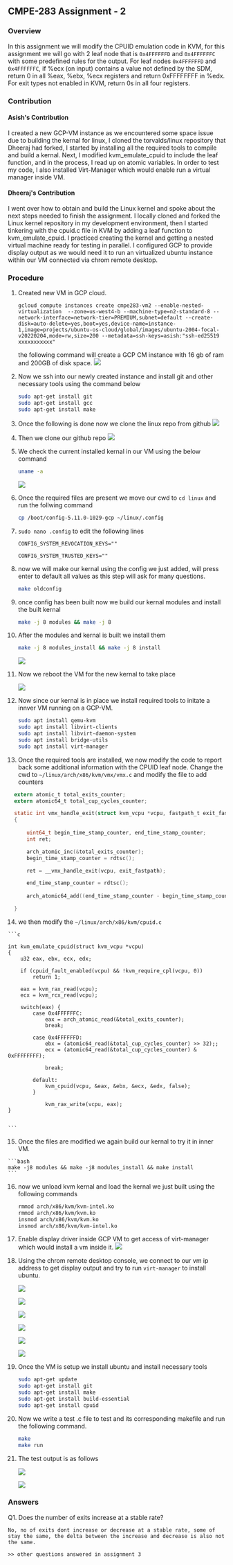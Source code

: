 ## CMPE-283 Assignment - 2

### Overview

In this assignment we will modify the CPUID emulation code in KVM, for this assignment we will go with 2 leaf node that is `0x4FFFFFFD` and `0x4FFFFFFC` with some predefined rules for the output. For leaf nodes `0x4FFFFFFD` and `0x4FFFFFFC`, if %ecx (on input) contains a value not defined by the SDM, return 0 in all %eax, %ebx, %ecx registers and return 0xFFFFFFFF in %edx. For exit types not
enabled in KVM, return 0s in all four registers.

### Contribution 

#### Asish's Contribution
 
I created a new GCP-VM instance as we encountered some space issue due to building the kernal for linux, I cloned the torvalds/linux repository that Dheeraj had forked, I started by installing all the required tools to compile and build a kernal. Next, I modified kvm_emulate_cpuid to include the leaf function, and in the process, I read up on atomic variables. In order to test my code, I also installed Virt-Manager which would enable run a virtual manager inside VM.

#### Dheeraj's Contribution

I went over how to obtain and build the Linux kernel and spoke about the next steps needed to finish the assignment. I locally cloned and forked the Linux kernel repository in my development environment, then I started tinkering with the cpuid.c file in KVM by adding a leaf function to kvm_emulate_cpuid. I practiced creating the kernel and getting a nested virtual machine ready for testing in parallel. I configured GCP to provide display output as we would need it to run an virtualized ubuntu instance within our VM connected via chrom remote desktop.


### Procedure

1. Created new VM in GCP cloud.
    ```
    gcloud compute instances create cmpe283-vm2 --enable-nested-virtualization  --zone=us-west4-b --machine-type=n2-standard-8 --network-interface=network-tier=PREMIUM,subnet=default --create-disk=auto-delete=yes,boot=yes,device-name=instance-1,image=projects/ubuntu-os-cloud/global/images/ubuntu-2004-focal-v20220204,mode=rw,size=200 --metadata=ssh-keys=asish:"ssh-ed25519 xxxxxxxxxxx"
    ```
    the following command will create a GCP CM instance with 16 gb of ram and 200GB of disk space.
    ![](../Assignment-1/screenshots/gcp_vm_setup.png)
2. Now we ssh into our newly created instance and install git and other necessary tools using the command below
    ```bash
    sudo apt-get install git
    sudo apt-get install gcc
    sudo apt-get install make
    ```
3. Once the following is done now we clone the linux repo from github
![](../Assignment-1/screenshots/git_clone_linux.png)

4. Then we clone our github repo
![](../Assignment-1/screenshots/git_linux_setup.png)

5. We check the current installed kernal in our VM using the below command
    ```bash
    uname -a
    ```

    ![](../Assignment-2//screenshot//before_boot_uname.png)

6. Once the required files are present we move our cwd to `cd linux` and run the follwing command 
    ```bash
    cp /boot/config-5.11.0-1029-gcp ~/linux/.config
    ```

7. `sudo nano .config` to edit the following lines 
    ```
    CONFIG_SYSTEM_REVOCATION_KEYS=""

    CONFIG_SYSTEM_TRUSTED_KEYS="" 
    ```

8. now we will make our kernal using the config we just added, will press enter to default all values as this step will ask for many questions. 
    ```bash 
    make oldconfig
    ```
9. once config has been built now we build our kernal modules and install the built kernal

    ```bash
    make -j 8 modules && make -j 8
    ```

10. After the modules and kernal is built we install them

    ```bash
    make -j 8 modules_install && make -j 8 install
    ```

    ![](./screenshot//make_modules.png)

11. Now we reboot the VM for the new kernal to take place

    ![](./screenshot/after_reboot.png)

    
12. Now since our kernal is in place we install required tools to initate a innver VM running on a GCP-VM.

    ```bash
    sudo apt install qemu-kvm
    sudo apt install libvirt-clients
    sudo apt install libvirt-daemon-system
    sudo apt install bridge-utils
    sudo apt install virt-manager
    ```

13. Once the required tools are installed, we now modify the code to report back some additional information with the CPUID leaf node. Change the cwd to 
`~/linux/arch/x86/kvm/vmx/vmx.c` and modify the file to add counters 

  ```c
    extern atomic_t total_exits_counter;
    extern atomic64_t total_cup_cycles_counter;

    static int vmx_handle_exit(struct kvm_vcpu *vcpu, fastpath_t exit_fastpath)
    {
       
        uint64_t begin_time_stamp_counter, end_time_stamp_counter;
        int ret;

        arch_atomic_inc(&total_exits_counter);
        begin_time_stamp_counter = rdtsc();

        ret = __vmx_handle_exit(vcpu, exit_fastpath);

        end_time_stamp_counter = rdtsc();
       
        arch_atomic64_add((end_time_stamp_counter - begin_time_stamp_counter), &total_cup_cycles_counter);

    }
 ```


14.  we then modify the `~/linux/arch/x86/kvm/cpuid.c`

    ```c

    int kvm_emulate_cpuid(struct kvm_vcpu *vcpu)
    {
        u32 eax, ebx, ecx, edx;

        if (cpuid_fault_enabled(vcpu) && !kvm_require_cpl(vcpu, 0))
            return 1;

        eax = kvm_rax_read(vcpu);
        ecx = kvm_rcx_read(vcpu);

        switch(eax) {
            case 0x4FFFFFFC:
                eax = arch_atomic_read(&total_exits_counter);
                break;

            case 0x4FFFFFFD:
                ebx = (atomic64_read(&total_cup_cycles_counter) >> 32);;
                ecx = (atomic64_read(&total_cup_cycles_counter) & 0xFFFFFFFF);

                break;

            default:
                kvm_cpuid(vcpu, &eax, &ebx, &ecx, &edx, false);
            }

                kvm_rax_write(vcpu, eax);
    }


    ```

15.  Once the files are modified we again build our kernal to try it in inner VM.

    ```bash
    make -j8 modules && make -j8 modules_install && make install
    ```

16. now we unload kvm kernal and load the kernal we just built using the following commands

    ```bash
    rmmod arch/x86/kvm/kvm-intel.ko
    rmmod arch/x86/kvm/kvm.ko
    insmod arch/x86/kvm/kvm.ko
    insmod arch/x86/kvm/kvm-intel.ko
    ```

17. Enable display driver inside GCP VM to get access of virt-manager which would install a vm inside it.
    ![](./screenshot//display_driver.png)

18. Using the chrom remote desktop console, we connect to our vm ip address to get display output and try to run `virt-manager` to install ubuntu.

    ![](./screenshot//vm_step-1.png)

    ![](./screenshot//vm_step-2.png)

    ![](./screenshot//vm_step-3.png)

    ![](./screenshot//vm_step-4.png)

    ![](./screenshot//vm_step-5.png)

    ![](./screenshot//vm_step-6.png)

19. Once the VM is setup we install ubuntu and install necessary tools
    ```bash
    sudo apt-get update
    sudo apt-get install git
    sudo apt-get install make
    sudo apt-get install build-essential
    sudo apt-get install cpuid
    ```

20. Now we write a test .c file to test and its corresponding makefile and run the following command.

    ```bash
    make
    make run
    ```

21. The test output is as follows

    ![](./screenshot//total_exits2.png)

    ![](./screenshot/total_exits1.png)

### Answers

Q1. Does the number of exits increase at a stable rate?

```
No, no of exits dont increase or decrease at a stable rate, some of stay the same, the delta between the increase and decrease is also not the same.
```

`>> other questions answered in assignment 3`

